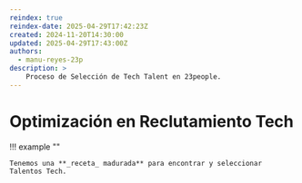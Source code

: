```yaml
---
reindex: true
reindex-date: 2025-04-29T17:42:23Z
created: 2024-11-20T14:30:00
updated: 2025-04-29T17:43:00Z
authors:
  - manu-reyes-23p
description: >
    Proceso de Selección de Tech Talent en 23people.
---
```


# Optimización en Reclutamiento Tech

!!! example ""

    Tenemos una **_receta_ madurada** para encontrar y seleccionar Talentos Tech.
